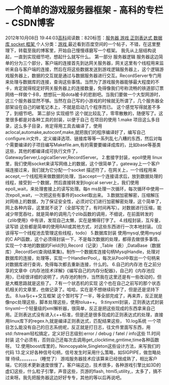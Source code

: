 
# 一个简单的游戏服务器框架 - 高科的专栏 - CSDN博客

2012年10月08日 19:44:03[高科](https://me.csdn.net/pbymw8iwm)阅读数：820标签：[服务器																](https://so.csdn.net/so/search/s.do?q=服务器&t=blog)[游戏																](https://so.csdn.net/so/search/s.do?q=游戏&t=blog)[正则表达式																](https://so.csdn.net/so/search/s.do?q=正则表达式&t=blog)[数据库																](https://so.csdn.net/so/search/s.do?q=数据库&t=blog)[socket																](https://so.csdn.net/so/search/s.do?q=socket&t=blog)[框架																](https://so.csdn.net/so/search/s.do?q=框架&t=blog)[
							](https://so.csdn.net/so/search/s.do?q=socket&t=blog)[
																					](https://so.csdn.net/so/search/s.do?q=数据库&t=blog)个人分类：[游戏																](https://blog.csdn.net/pbymw8iwm/article/category/1252249)
[
																								](https://so.csdn.net/so/search/s.do?q=数据库&t=blog)
[
				](https://so.csdn.net/so/search/s.do?q=正则表达式&t=blog)
[
			](https://so.csdn.net/so/search/s.do?q=正则表达式&t=blog)
[
		](https://so.csdn.net/so/search/s.do?q=游戏&t=blog)
[
	](https://so.csdn.net/so/search/s.do?q=服务器&t=blog)
最近看到百度空间的一个帖子，不错，在这里整理下，转载至我的博客里，开始自己慢慢琢磨写一个框架。
我先从上层结构说起，一直到实现细节吧，想起什么就写什么。
第一部分 服务器逻辑
服务器这边简单的分为三个部分，客户端的连接首先到达网关服务器，网关这里有个线程用来监听来自与客户端的连接，然后在将这些数据发送到游戏逻辑服务器上，这个逻辑游戏服务器上，数据的交互就是通过与数据服务器进行交互。RecordServer专门用来处理与数据库的连接，查询这些事情。当然为了游戏服务器能够最大程度的不卡，肯定就得规定好网关服务器上的连接数量，免得像我们号称流畅的铁道部订票网络一样做个卡B，想想玩一局dota被卡的悲剧吧。当我们要做一个大型网游时，这三个服务器显然不够。当然在自己写的小游戏的时候就无所谓了，几个服务器全部架设在自己的破笔记本上，不就是启动几个程序而已。
这个感觉写得就差不多了，到细节吧。
第二部分 实现细节
这个就比较乱了，零零散散的，随便写了。这里很多都是对各种工具的封装，以便于自己 在项目的使用
1.make
项目这么多目录，这么多子目录，肯定得用工具去编译了，使用aclocal,automake,autoconf,make,就把我们的程序编译好了，编写自己configure.in文件，定义编译选项、链接库等等一系列乱七八糟的东西，然后对每个需要编译的子项目编写Makefile.am,有的需要要编译成库的，比如base等基类这些，其他的都编译成可执行文件了，GatewayServer,LogicalServer,RecordServer。
2.套接字封装，epoll使用
linux里，我们使用socket来读写网络上的数据，这个很简单了，gateway上一个客户端连接过来，我们就为它分配一个socket 描述符了，在网关上，一个线程用来accept,一个线程用来做数据的处理，当accept一个连接请求后，放到数据处理的线程，接受到一个数据，然后直接转发到logical server上，我们使用epoll_wait，来处理套接上的读写处理。每n ms处理一次循环，每次循环中使用一次epoll_wait，一次把这些有事件的socket取出来。
3.数据加密解密，压缩解压
对网络上的数据，为了保证安全性，必须对它们进行加密解密处理，这个简单了，网上各种内容，这里就不说了（全部写完了，有时间再写）。对数据进行压缩，能减少带宽吞吐，就是简单的调用几个zlib函数的调用，不细说，在前面转发的《zlib使用》中有讲，发现自己太懒，实在是懒得打字了。
4.线程封装，互斥量，读写锁
这些都是简单的使用RAII或其他方式，对这些东西进行一次本地封装。（应该得写一个线程池去管理这些线程，todo）
5.数据库封装
使用mysql,使用mysql的C API函数，这个必须得封装一下，不是每次数据的处理，都得去做很多事情，实现一个本地的数据的Field(列),Record（记录）,Table（表）,DataBase（数据库）,RecordSet(查询结果集)。制作一个数据库连接句柄MysqlHandle，处理对数据库的连接，处理等，实现一个HandlerPool,，每次从Pool中取出一个句柄来对数据库进行查询，免得每次都去重新连接，什么的。
6.自己的内存池
在之前分享的文章中《内存池技术详解》《编写自己的内存分配器》，自己的《内存池应用》，已经很详细的说明了，内存池的制作，当然我在这里还是有一些改动的，但是大概思路就是这些了。
7.有一个状态机的实现
这个也在自己之前写的那个状态机相关的文章里，也做记录了。哈哈，实在是不想继续码字了，但是还是坚持下去。
8.lua与c++交互框架
这个暂时写了一半，等全部完成了，再来弄，反正就是像npc处理这些，脚本处理这些，使用tolua++。
9.tinyxml封装，正则表达式封装
tinyxml一个轻量级的xml解析器，很简单，反正是把这些现成的东西拿来自己用。正则表达式没有进入c++标准，但是还是很多现成的正则表达式的处理，直接用linux库下的regex.h,就是编译正则表达式，匹配结果这些，
10.log系统
一个项目怎么能没有自己的日志系统呢，反正就是打日志，往文件里面写东西，用std::fstream轻松搞定，定义好日志级别:error / debug / fatel / info这些
11.时间封装
这个必须有，否则自己还每次去调用get_clocktime,gmtime,time各种函数呀。
12.使用boost库里的，Noncopyable,Singleton这些设计方法，来写我们的代码
13.定义好各种信号句柄，信号发生时采用什么策略，如SIGPIPE，做忽略处理
待续。。。。。。。。（睡觉了）
游戏服务器技术应该算来已经很成熟了，相比客户端，它的技术更新速度很慢了。客户端这边，技术很多，各种游戏引擎比如3D的虚幻这些，什么粒子引擎，声音这些，页游的flash, html5,utility,，太多了，搞不过来呀。我先把服务器这边好好专专，其他的等以后再说吧。


